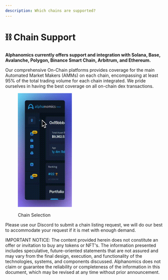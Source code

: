 ```yaml
---
description: Which chains are supported?
---
```


# ⛓️ Chain Support

**Alphanomics currently offers support and integration with Solana, Base, Avalanche, Polygon, Binance Smart Chain, Arbitrum, and Ethereum.**&#x20;

Our comprehensive On-Chain platforms provides coverage for the main Automated Market Makers (AMMs) on each chain, encompassing at least 95% of the total trading volume for each chain integrated.  We pride ourselves in having the best coverage on all on-chain dex transactions.



<figure><img src="../.gitbook/assets/network.gif" alt="" width="171"><figcaption><p>Chain Selection</p></figcaption></figure>

Please use our Discord to submit a chain listing request, we will do our best to accommodate your request if it is met with enough demand.











IMPORTANT NOTICE: The content provided herein does not constitute an offer or invitation to buy any tokens or NFT's. The information presented includes speculative, future-oriented statements that are not assured and may vary from the final design, execution, and functionality of the technologies, systems, and components discussed. Alphanomics does not claim or guarantee the reliability or completeness of the information in this document, which may be revised at any time without prior announcement.
